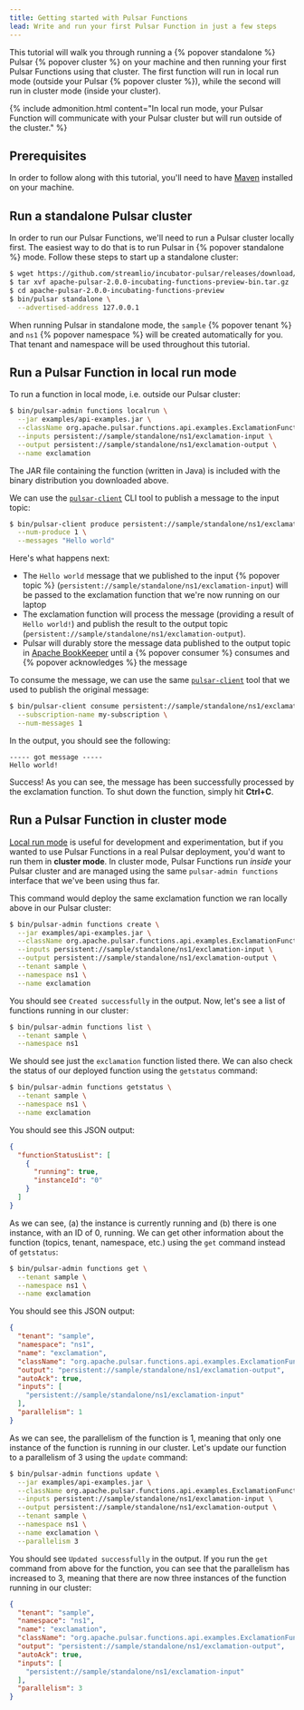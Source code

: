 ```yaml
---
title: Getting started with Pulsar Functions
lead: Write and run your first Pulsar Function in just a few steps
---
```


This tutorial will walk you through running a {% popover standalone %} Pulsar {% popover cluster %} on your machine and then running your first Pulsar Functions using that cluster. The first function will run in local run mode (outside your Pulsar {% popover cluster %}), while the second will run in cluster mode (inside your cluster).

{% include admonition.html content="In local run mode, your Pulsar Function will communicate with your Pulsar cluster but will run outside of the cluster." %}

## Prerequisites

In order to follow along with this tutorial, you'll need to have [Maven](https://maven.apache.org/download.cgi) installed on your machine.

## Run a standalone Pulsar cluster

In order to run our Pulsar Functions, we'll need to run a Pulsar cluster locally first. The easiest way to do that is to run Pulsar in {% popover standalone %} mode. Follow these steps to start up a standalone cluster:

```bash
$ wget https://github.com/streamlio/incubator-pulsar/releases/download/2.0.0-incubating-functions-preview/apache-pulsar-2.0.0-incubating-functions-preview-bin.tar.gz
$ tar xvf apache-pulsar-2.0.0-incubating-functions-preview-bin.tar.gz
$ cd apache-pulsar-2.0.0-incubating-functions-preview
$ bin/pulsar standalone \
  --advertised-address 127.0.0.1
```

When running Pulsar in standalone mode, the `sample` {% popover tenant %} and `ns1` {% popover namespace %} will be created automatically for you. That tenant and namespace will be used throughout this tutorial.

## Run a Pulsar Function in local run mode

To run a function in local mode, i.e. outside our Pulsar cluster:

```bash
$ bin/pulsar-admin functions localrun \
  --jar examples/api-examples.jar \
  --className org.apache.pulsar.functions.api.examples.ExclamationFunction \
  --inputs persistent://sample/standalone/ns1/exclamation-input \
  --output persistent://sample/standalone/ns1/exclamation-output \
  --name exclamation
```

The JAR file containing the function (written in Java) is included with the binary distribution you downloaded above.

We can use the [`pulsar-client`](../../reference/CliTools#pulsar-client) CLI tool to publish a message to the input topic:

```bash
$ bin/pulsar-client produce persistent://sample/standalone/ns1/exclamation-input \
  --num-produce 1 \
  --messages "Hello world"
```

Here's what happens next:

* The `Hello world` message that we published to the input {% popover topic %} (`persistent://sample/standalone/ns1/exclamation-input`) will be passed to the exclamation function that we're now running on our laptop
* The exclamation function will process the message (providing a result of `Hello world!`) and publish the result to the output topic (`persistent://sample/standalone/ns1/exclamation-output`).
* Pulsar will durably store the message data published to the output topic in [Apache BookKeeper](https://bookkeeper.apache.org) until a {% popover consumer %} consumes and {% popover acknowledges %} the message

To consume the message, we can use the same [`pulsar-client`](../../reference/CliTools#pulsar-client) tool that we used to publish the original message:

```bash
$ bin/pulsar-client consume persistent://sample/standalone/ns1/exclamation-output \
  --subscription-name my-subscription \
  --num-messages 1
```

In the output, you should see the following:

```
----- got message -----
Hello world!
```

Success! As you can see, the message has been successfully processed by the exclamation function. To shut down the function, simply hit **Ctrl+C**.

## Run a Pulsar Function in cluster mode

[Local run mode](#run-a-pulsar-function-in-local-run-mode) is useful for development and experimentation, but if you wanted to use Pulsar Functions in a real Pulsar deployment, you'd want to run them in **cluster mode**. In cluster mode, Pulsar Functions run *inside* your Pulsar cluster and are managed using the same `pulsar-admin functions` interface that we've been using thus far.

This command would deploy the same exclamation function we ran locally above in our Pulsar cluster:

```bash
$ bin/pulsar-admin functions create \
  --jar examples/api-examples.jar \
  --className org.apache.pulsar.functions.api.examples.ExclamationFunction \
  --inputs persistent://sample/standalone/ns1/exclamation-input \
  --output persistent://sample/standalone/ns1/exclamation-output \
  --tenant sample \
  --namespace ns1 \
  --name exclamation
```

You should see `Created successfully` in the output. Now, let's see a list of functions running in our cluster:

```bash
$ bin/pulsar-admin functions list \
  --tenant sample \
  --namespace ns1
```

We should see just the `exclamation` function listed there. We can also check the status of our deployed function using the `getstatus` command:

```bash
$ bin/pulsar-admin functions getstatus \
  --tenant sample \
  --namespace ns1 \
  --name exclamation
```

You should see this JSON output:

```json
{
  "functionStatusList": [
    {
      "running": true,
      "instanceId": "0"
    }
  ]
}
```

As we can see, (a) the instance is currently running and (b) there is one instance, with an ID of 0, running. We can get other information about the function (topics, tenant, namespace, etc.) using the `get` command instead of `getstatus`:

```bash
$ bin/pulsar-admin functions get \
  --tenant sample \
  --namespace ns1 \
  --name exclamation
```

You should see this JSON output:

```json
{
  "tenant": "sample",
  "namespace": "ns1",
  "name": "exclamation",
  "className": "org.apache.pulsar.functions.api.examples.ExclamationFunction",
  "output": "persistent://sample/standalone/ns1/exclamation-output",
  "autoAck": true,
  "inputs": [
    "persistent://sample/standalone/ns1/exclamation-input"
  ],
  "parallelism": 1
}
```

As we can see, the parallelism of the function is 1, meaning that only one instance of the function is running in our cluster. Let's update our function to a parallelism of 3 using the `update` command:

```bash
$ bin/pulsar-admin functions update \
  --jar examples/api-examples.jar \
  --className org.apache.pulsar.functions.api.examples.ExclamationFunction \
  --inputs persistent://sample/standalone/ns1/exclamation-input \
  --output persistent://sample/standalone/ns1/exclamation-output \
  --tenant sample \
  --namespace ns1 \
  --name exclamation \
  --parallelism 3
```

You should see `Updated successfully` in the output. If you run the `get` command from above for the function, you can see that the parallelism has increased to 3, meaning that there are now three instances of the function running in our cluster:

```json
{
  "tenant": "sample",
  "namespace": "ns1",
  "name": "exclamation",
  "className": "org.apache.pulsar.functions.api.examples.ExclamationFunction",
  "output": "persistent://sample/standalone/ns1/exclamation-output",
  "autoAck": true,
  "inputs": [
    "persistent://sample/standalone/ns1/exclamation-input"
  ],
  "parallelism": 3
}
```